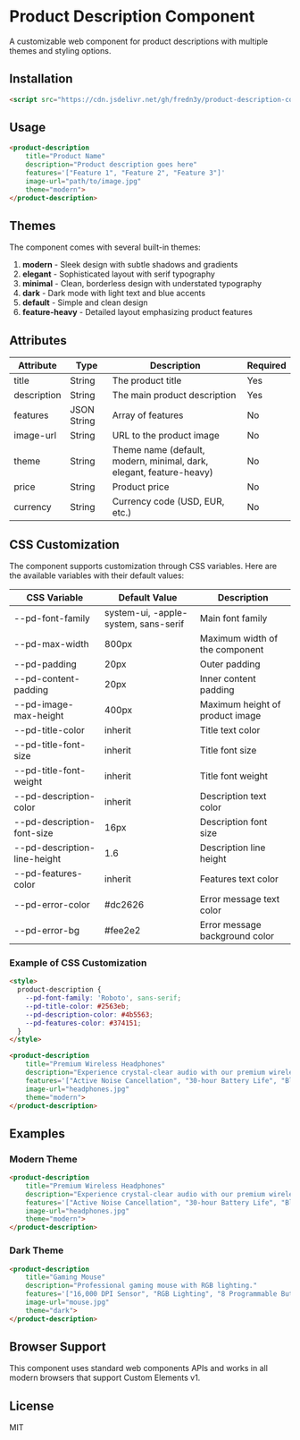 # Product Description Component

A customizable web component for product descriptions with multiple themes and styling options.

## Installation

```html
<script src="https://cdn.jsdelivr.net/gh/fredn3y/product-description-component@main/dist/product-description.min.js"></script>
```

## Usage

```html
<product-description
    title="Product Name"
    description="Product description goes here"
    features='["Feature 1", "Feature 2", "Feature 3"]'
    image-url="path/to/image.jpg"
    theme="modern">
</product-description>
```

## Themes

The component comes with several built-in themes:

1. **modern** - Sleek design with subtle shadows and gradients
2. **elegant** - Sophisticated layout with serif typography
3. **minimal** - Clean, borderless design with understated typography
4. **dark** - Dark mode with light text and blue accents
5. **default** - Simple and clean design
6. **feature-heavy** - Detailed layout emphasizing product features

## Attributes

| Attribute | Type | Description | Required |
|-----------|------|-------------|----------|
| title | String | The product title | Yes |
| description | String | The main product description | Yes |
| features | JSON String | Array of features | No |
| image-url | String | URL to the product image | No |
| theme | String | Theme name (default, modern, minimal, dark, elegant, feature-heavy) | No |
| price | String | Product price | No |
| currency | String | Currency code (USD, EUR, etc.) | No |

## CSS Customization

The component supports customization through CSS variables. Here are the available variables with their default values:

| CSS Variable | Default Value | Description |
|-------------|---------------|-------------|
| --pd-font-family | system-ui, -apple-system, sans-serif | Main font family |
| --pd-max-width | 800px | Maximum width of the component |
| --pd-padding | 20px | Outer padding |
| --pd-content-padding | 20px | Inner content padding |
| --pd-image-max-height | 400px | Maximum height of product image |
| --pd-title-color | inherit | Title text color |
| --pd-title-font-size | inherit | Title font size |
| --pd-title-font-weight | inherit | Title font weight |
| --pd-description-color | inherit | Description text color |
| --pd-description-font-size | 16px | Description font size |
| --pd-description-line-height | 1.6 | Description line height |
| --pd-features-color | inherit | Features text color |
| --pd-error-color | #dc2626 | Error message text color |
| --pd-error-bg | #fee2e2 | Error message background color |

### Example of CSS Customization

```html
<style>
  product-description {
    --pd-font-family: 'Roboto', sans-serif;
    --pd-title-color: #2563eb;
    --pd-description-color: #4b5563;
    --pd-features-color: #374151;
  }
</style>

<product-description
    title="Premium Wireless Headphones"
    description="Experience crystal-clear audio with our premium wireless headphones."
    features='["Active Noise Cancellation", "30-hour Battery Life", "Bluetooth 5.0"]'
    image-url="headphones.jpg"
    theme="modern">
</product-description>
```

## Examples

### Modern Theme
```html
<product-description
    title="Premium Wireless Headphones"
    description="Experience crystal-clear audio with our premium wireless headphones."
    features='["Active Noise Cancellation", "30-hour Battery Life", "Bluetooth 5.0"]'
    image-url="headphones.jpg"
    theme="modern">
</product-description>
```

### Dark Theme
```html
<product-description
    title="Gaming Mouse"
    description="Professional gaming mouse with RGB lighting."
    features='["16,000 DPI Sensor", "RGB Lighting", "8 Programmable Buttons"]'
    image-url="mouse.jpg"
    theme="dark">
</product-description>
```

## Browser Support

This component uses standard web components APIs and works in all modern browsers that support Custom Elements v1.

## License

MIT
  